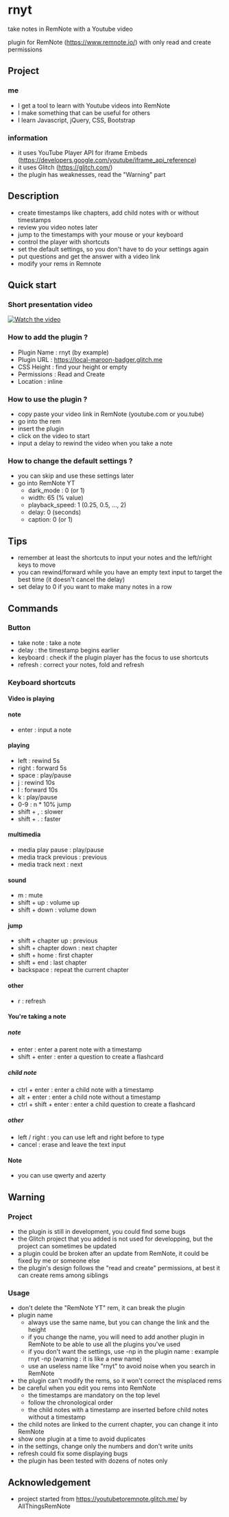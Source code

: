# rnyt

take notes in RemNote with a Youtube video

plugin for RemNote (https://www.remnote.io/) with only read and create permissions

## Project

### me

- I get a tool to learn with Youtube videos into RemNote
- I make something that can be useful for others
- I learn Javascript, jQuery, CSS, Bootstrap

### information

- it uses YouTube Player API for iframe Embeds (https://developers.google.com/youtube/iframe_api_reference)
- it uses Glitch (https://glitch.com/) 
- the plugin has weaknesses, read the "Warning" part

## Description

- create timestamps like chapters, add child notes with or without timestamps
- review you video notes later
- jump to the timestamps with your mouse or your keyboard
- control the player with shortcuts
- set the default settings, so you don't have to do your settings again
- put questions and get the answer with a video link
- modify your rems in Remnote

## Quick start

### Short presentation video

[![Watch the video](https://img.youtube.com/vi/eUwJnBIlHsI/0.jpg)](https://youtu.be/eUwJnBIlHsI)

### How to add the plugin ?

- Plugin Name : rnyt (by example)
- Plugin URL : https://local-maroon-badger.glitch.me 
- CSS Height : find your height or empty
- Permissions : Read and Create
- Location : inline

### How to use the plugin ?

- copy paste your video link in RemNote (youtube.com or you.tube)
- go into the rem
- insert the plugin
- click on the video to start
- input a delay to rewind the video when you take a note

### How to change the default settings ?

- you can skip and use these settings later
- go into RemNote YT
  - dark_mode : 0 (or 1)
  - width: 65 (% value)
  - playback_speed: 1 (0.25, 0.5, ..., 2)
  - delay: 0 (seconds)
  - caption: 0 (or 1)
  
## Tips

- remember at least the shortcuts to input your notes and the left/right keys to move
- you can rewind/forward while you have an empty text input to target the best time (it doesn't cancel the delay)
- set delay to 0 if you want to make many notes in a row

## Commands

### Button

 - take note : take a note
 - delay : the timestamp begins earlier
 - keyboard : check if the plugin player has the focus to use shortcuts
 - refresh : correct your notes, fold and refresh

### Keyboard shortcuts

#### Video is playing

#### note

- enter : input a note

#### playing

- left : rewind 5s
- right : forward 5s
- space : play/pause
- j : rewind 10s
- l : forward 10s
- k : play/pause
- 0-9 : n * 10% jump
- shift + , : slower
- shift + . : faster

#### multimedia

- media play pause : play/pause
- media track previous : previous
- media track next : next

#### sound

- m : mute
- shift + up : volume up
- shift + down : volume down

#### jump

- shift + chapter up : previous
- shift + chapter down : next chapter
- shift + home : first chapter
- shift + end : last chapter
- backspace : repeat the current chapter

#### other

- r : refresh

#### You're taking a note

##### note

- enter : enter a parent note with a timestamp
- shift + enter : enter a question to create a flashcard

##### child note

- ctrl + enter : enter a child note with a timestamp
- alt + enter : enter a child note without a timestamp
- ctrl + shift + enter : enter a child question to create a flashcard

##### other

- left / right : you can use left and right before to type
- cancel : erase and leave the text input

#### Note

- you can use qwerty and azerty

## Warning

### Project

- the plugin is still in development, you could find some bugs
- the Glitch project that you added is not used for developping, but the project can sometimes be updated
- a plugin could be broken after an update from RemNote, it could be fixed by me or someone else
- the plugin's design follows the "read and create" permissions, at best it can create rems among siblings

### Usage

- don't delete the "RemNote YT" rem, it can break the plugin
- plugin name
  - always use the same name, but you can change the link and the height
  - if you change the name, you will need to add another plugin in RemNote to be able to use all the plugins you've used
  - if you don't want the settings, use -np in the plugin name : example rnyt -np (warning : it is like a new name)  
  - use an useless name like "rnyt" to avoid noise when you search in RemNote
- the plugin can't modify the rems, so it won't correct the misplaced rems
- be careful when you edit you rems into RemNote
  - the timestamps are mandatory on the top level
  - follow the chronological order
  - the child notes with a timestamp are inserted before child notes without a timestamp
- the child notes are linked to the current chapter, you can change it into RemNote
- show one plugin at a time to avoid duplicates
- in the settings, change only the numbers and don't write units
- refresh could fix some displaying bugs
- the plugin has been tested with dozens of notes only

## Acknowledgement

- project started from https://youtubetoremnote.glitch.me/ by AllThingsRemNote